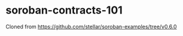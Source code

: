 # soroban-contracts-101 <!-- omit in toc -->
Cloned from https://github.com/stellar/soroban-examples/tree/v0.6.0
